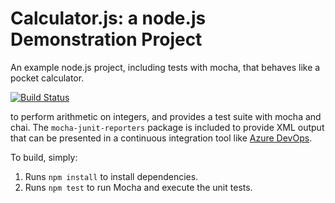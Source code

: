 Calculator.js: a node.js Demonstration Project
==============================================
An example node.js project, including tests with mocha, that behaves like
a pocket calculator.

[![Build Status](https://dev.azure.com/RenatoOrganization/Parts%20Unlimited/_apis/build/status/renatoB23-maker.calculator?branchName=master)](https://dev.azure.com/RenatoOrganization/Parts%20Unlimited/_build/latest?definitionId=2)
 
to perform arithmetic on integers, and provides a test suite with mocha
and chai.  The `mocha-junit-reporters` package is included to provide XML
output that can be presented in a continuous integration tool like
[Azure DevOps](https://azure.com/devops).

To build, simply:

1. Runs `npm install` to install dependencies.
2. Runs `npm test` to run Mocha and execute the unit tests.

